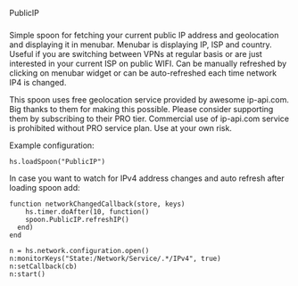 PublicIP
###

Simple spoon for fetching your current public IP address and geolocation and displaying it in menubar.
Menubar is displaying IP, ISP and country. Useful if you are switching between VPNs
at regular basis or are just interested in your current ISP on public WIFI. Can be manually
refreshed by clicking on menubar widget or can be auto-refreshed each time network IP4 is 
changed.

This spoon uses free geolocation service provided by awesome ip-api.com. Big thanks to 
them for making this possible. Please consider supporting them by subscribing to their PRO tier.
Commercial use of ip-api.com service is prohibited without PRO service plan. Use at your own
risk.

Example configuration:

```
hs.loadSpoon("PublicIP")
```

In case you want to watch for IPv4 address changes and auto refresh after loading spoon add:

```
function networkChangedCallback(store, keys)
    hs.timer.doAfter(10, function()
    spoon.PublicIP.refreshIP()
  end)
end

n = hs.network.configuration.open()
n:monitorKeys("State:/Network/Service/.*/IPv4", true)
n:setCallback(cb)
n:start()
```
